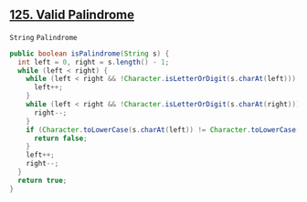 [125. Valid Palindrome](https://leetcode.com/problems/valid-palindrome/)
---

`String` `Palindrome`

```java
public boolean isPalindrome(String s) {
  int left = 0, right = s.length() - 1;
  while (left < right) {
    while (left < right && !Character.isLetterOrDigit(s.charAt(left))) {
      left++;
    }
    while (left < right && !Character.isLetterOrDigit(s.charAt(right))) {
      right--;
    }
    if (Character.toLowerCase(s.charAt(left)) != Character.toLowerCase(s.charAt(right))) {
      return false;
    }
    left++;
    right--;
  }
  return true;
}
```
